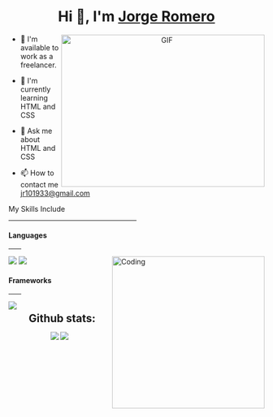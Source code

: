 <h1 align="center">Hi 👋, I'm <a href="https://100rabhcsmc.github.io/Me.io/" target="blank">
Jorge Romero</a></h1>

<a target="_blank" align="center">
  <img align="right" top="500" height="300" width="400" alt="GIF" src="https://media.giphy.com/media/SWoSkN6DxTszqIKEqv/giphy.gif">
</a>

- 🤝 I'm available to work as a freelancer.

- 🌱 I'm currently learning HTML and CSS

- 💬 Ask me about HTML and CSS

- 📫 How to contact me jr101933@gmail.com

My Skills Include
<hr width="50%" >
<h4> Languages </h4>
<hr width="5%" >
<img align="right" alt="Coding" width="300" src="https://cdn.dribbble.com/users/1277312/screenshots/14733298/media/39b1045e593737587dd60e42c8422d1f.gif" >
<spam>
  <img src="https://img.shields.io/badge/html5-%23E34F26.svg?style=for-the-badge&logo=html5&logoColor=white">
  <img src="https://img.shields.io/badge/css3-%231572B6.svg?style=for-the-badge&logo=css3&logoColor=white">
</spam>

<h4> Frameworks </h4>
<hr width="5%" >
<span>
 <img src="https://img.shields.io/badge/Visual%20Studio%20Code-0078d7.svg?style=for-the-badge&logo=visual-studio-code&logoColor=white"
</span>

<div align="center">
<h2 align="center" style="margin: 5px 10px;">Github stats:</h2> 

[![](https://github-readme-stats.vercel.app/api?username=s2pk&show_icons=true&theme=tokyonight&hide_border=true&locale=en)](https://github.com/s2pk)
[![](https://github-readme-streak-stats.herokuapp.com/?user=s2pk&theme=material-palenight)](https://github.com/s2pk)
</div>
